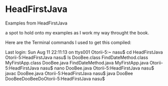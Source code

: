 # HeadFirstJava
Examples from HeadFirstJava

a spot to hold onto my examples as I work my way throught the book.

Here are the Terminal commands I used to get this compiled:

Last login: Sun Aug 11 22:11:13 on ttys001
Otorii-5:~ nasu$ cd HeadFirstJava
Otorii-5:HeadFirstJava nasu$ ls
DooBee.class		FindDateMethod.class	MyFirstApp.class
DooBee.java		FindDateMethod.java	MyFirstApp.java
Otorii-5:HeadFirstJava nasu$ nano DooBee.java
Otorii-5:HeadFirstJava nasu$ javac DooBee.java
Otorii-5:HeadFirstJava nasu$ java DooBee
DooBeeDooBeeDoOtorii-5:HeadFirstJava nasu$ 
